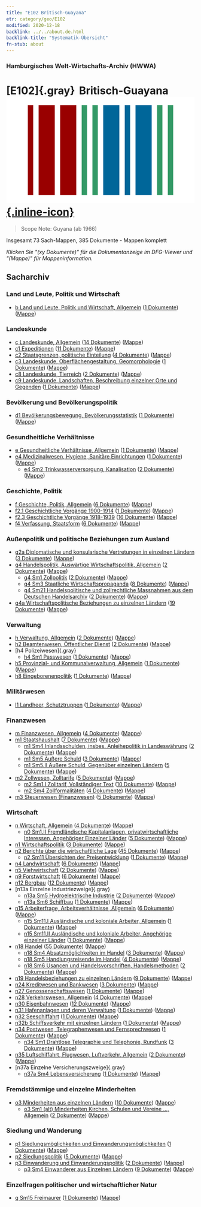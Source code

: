 ```yaml
---
title: "E102 Britisch-Guayana"
etr: category/geo/E102
modified: 2020-12-18
backlink: ../../about.de.html
backlink-title: "Systematik-Übersicht"
fn-stub: about
---
```


### Hamburgisches Welt-Wirtschafts-Archiv (HWWA)
# [E102]{.gray}&#8201; Britisch-Guayana&#160; [![Wikidata item](/images/Wikidata-logo.svg){.inline-icon}](http://www.wikidata.org/entity/Q918126)


> Scope Note: Guyana (ab 1966)



Insgesamt 73 Sach-Mappen, 385 Dokumente - Mappen komplett

_Klicken Sie "(xy Dokumente)" für die Dokumentanzeige im DFG-Viewer und "(Mappe)" für Mappeninformation._

## Sacharchiv




### Land und Leute, Politik und Wirtschaft

- [b Land und Leute, Politik und Wirtschaft, Allgemein](../../../subject/about.de.html#b) (<a href="https://dfg-viewer.de/show/?tx_dlf[id]=https://pm20.zbw.eu/mets/sh/1417xx/141700/1441xx/144196/public.mets.de.xml" target="_blank">1 Dokumente</a>) ([Mappe](http://purl.org/pressemappe20/folder/sh/141700,144196))

### Landeskunde

- [c Landeskunde, Allgemein](../../../subject/about.de.html#c) (<a href="https://dfg-viewer.de/show/?tx_dlf[id]=https://pm20.zbw.eu/mets/sh/1417xx/141700/1441xx/144199/public.mets.de.xml" target="_blank">14 Dokumente</a>) ([Mappe](http://purl.org/pressemappe20/folder/sh/141700,144199))
- [c1 Expeditionen](../../../subject/about.de.html#c1) (<a href="https://dfg-viewer.de/show/?tx_dlf[id]=https://pm20.zbw.eu/mets/sh/1417xx/141700/1442xx/144200/public.mets.de.xml" target="_blank">11 Dokumente</a>) ([Mappe](http://purl.org/pressemappe20/folder/sh/141700,144200))
- [c2 Staatsgrenzen, politische Einteilung](../../../subject/about.de.html#c2) (<a href="https://dfg-viewer.de/show/?tx_dlf[id]=https://pm20.zbw.eu/mets/sh/1417xx/141700/1442xx/144202/public.mets.de.xml" target="_blank">4 Dokumente</a>) ([Mappe](http://purl.org/pressemappe20/folder/sh/141700,144202))
- [c3 Landeskunde, Oberflächengestaltung, Geomorphologie](../../../subject/about.de.html#c3) (<a href="https://dfg-viewer.de/show/?tx_dlf[id]=https://pm20.zbw.eu/mets/sh/1417xx/141700/1442xx/144204/public.mets.de.xml" target="_blank">1 Dokumente</a>) ([Mappe](http://purl.org/pressemappe20/folder/sh/141700,144204))
- [c8 Landeskunde, Tierreich](../../../subject/about.de.html#c8) (<a href="https://dfg-viewer.de/show/?tx_dlf[id]=https://pm20.zbw.eu/mets/sh/1417xx/141700/1442xx/144212/public.mets.de.xml" target="_blank">2 Dokumente</a>) ([Mappe](http://purl.org/pressemappe20/folder/sh/141700,144212))
- [c9 Landeskunde, Landschaften, Beschreibung einzelner Orte und Gegenden](../../../subject/about.de.html#c9) (<a href="https://dfg-viewer.de/show/?tx_dlf[id]=https://pm20.zbw.eu/mets/sh/1417xx/141700/1442xx/144214/public.mets.de.xml" target="_blank">1 Dokumente</a>) ([Mappe](http://purl.org/pressemappe20/folder/sh/141700,144214))

### Bevölkerung und Bevölkerungspolitik

- [d1 Bevölkerungsbewegung, Bevölkerungsstatistik](../../../subject/about.de.html#d1) (<a href="https://dfg-viewer.de/show/?tx_dlf[id]=https://pm20.zbw.eu/mets/sh/1417xx/141700/1442xx/144222/public.mets.de.xml" target="_blank">1 Dokumente</a>) ([Mappe](http://purl.org/pressemappe20/folder/sh/141700,144222))

### Gesundheitliche Verhältnisse

- [e Gesundheitliche Verhältnisse, Allgemein](../../../subject/about.de.html#e) (<a href="https://dfg-viewer.de/show/?tx_dlf[id]=https://pm20.zbw.eu/mets/sh/1417xx/141700/1442xx/144264/public.mets.de.xml" target="_blank">1 Dokumente</a>) ([Mappe](http://purl.org/pressemappe20/folder/sh/141700,144264))
- [e4 Medizinalwesen, Hygiene, Sanitäre Einrichtungen](../../../subject/about.de.html#e4) (<a href="https://dfg-viewer.de/show/?tx_dlf[id]=https://pm20.zbw.eu/mets/sh/1417xx/141700/1442xx/144266/public.mets.de.xml" target="_blank">1 Dokumente</a>) ([Mappe](http://purl.org/pressemappe20/folder/sh/141700,144266))
  - [e4 Sm2 Trinkwasserversorgung, Kanalisation](../../../subject/about.de.html#e4_Sm2) (<a href="https://dfg-viewer.de/show/?tx_dlf[id]=https://pm20.zbw.eu/mets/sh/1417xx/141700/1636xx/163695/public.mets.de.xml" target="_blank">2 Dokumente</a>) ([Mappe](http://purl.org/pressemappe20/folder/sh/141700,163695))

### Geschichte, Politik

- [f Geschichte, Politik, Allgemein](../../../subject/about.de.html#f) (<a href="https://dfg-viewer.de/show/?tx_dlf[id]=https://pm20.zbw.eu/mets/sh/1417xx/141700/1442xx/144282/public.mets.de.xml" target="_blank">6 Dokumente</a>) ([Mappe](http://purl.org/pressemappe20/folder/sh/141700,144282))
- [f2.1 Geschichtliche Vorgänge 1900-1914](../../../subject/about.de.html#f2.1) (<a href="https://dfg-viewer.de/show/?tx_dlf[id]=https://pm20.zbw.eu/mets/sh/1417xx/141700/1813xx/181392/public.mets.de.xml" target="_blank">1 Dokumente</a>) ([Mappe](http://purl.org/pressemappe20/folder/sh/141700,181392))
- [f2.3 Geschichtliche Vorgänge 1918-1939](../../../subject/about.de.html#f2.3) (<a href="https://dfg-viewer.de/show/?tx_dlf[id]=https://pm20.zbw.eu/mets/sh/1417xx/141700/1813xx/181391/public.mets.de.xml" target="_blank">16 Dokumente</a>) ([Mappe](http://purl.org/pressemappe20/folder/sh/141700,181391))
- [f4 Verfassung, Staatsform](../../../subject/about.de.html#f4) (<a href="https://dfg-viewer.de/show/?tx_dlf[id]=https://pm20.zbw.eu/mets/sh/1417xx/141700/1443xx/144355/public.mets.de.xml" target="_blank">6 Dokumente</a>) ([Mappe](http://purl.org/pressemappe20/folder/sh/141700,144355))

### Außenpolitik und politische Beziehungen zum Ausland

- [g2a Diplomatische und konsularische Vertretungen in einzelnen Ländern](../../../subject/about.de.html#g2a) (<a href="https://dfg-viewer.de/show/?tx_dlf[id]=https://pm20.zbw.eu/mets/sh/1417xx/141700/1444xx/144466/public.mets.de.xml" target="_blank">3 Dokumente</a>) ([Mappe](http://purl.org/pressemappe20/folder/sh/141700,144466))
- [g4 Handelspolitik, Auswärtige Wirtschaftspolitik, Allgemein](../../../subject/about.de.html#g4) (<a href="https://dfg-viewer.de/show/?tx_dlf[id]=https://pm20.zbw.eu/mets/sh/1417xx/141700/1444xx/144470/public.mets.de.xml" target="_blank">2 Dokumente</a>) ([Mappe](http://purl.org/pressemappe20/folder/sh/141700,144470))
  - [g4 Sm1 Zollpolitik](../../../subject/about.de.html#g4_Sm1) (<a href="https://dfg-viewer.de/show/?tx_dlf[id]=https://pm20.zbw.eu/mets/sh/1417xx/141700/1634xx/163419/public.mets.de.xml" target="_blank">2 Dokumente</a>) ([Mappe](http://purl.org/pressemappe20/folder/sh/141700,163419))
  - [g4 Sm3 Staatliche Wirtschaftspropaganda](../../../subject/about.de.html#g4_Sm3) (<a href="https://dfg-viewer.de/show/?tx_dlf[id]=https://pm20.zbw.eu/mets/sh/1417xx/141700/1633xx/163381/public.mets.de.xml" target="_blank">8 Dokumente</a>) ([Mappe](http://purl.org/pressemappe20/folder/sh/141700,163381))
  - [g4 Sm21 Handelspolitische und zollrechtliche Massnahmen aus dem Deutschen Handelsarchiv](../../../subject/about.de.html#g4_Sm21) (<a href="https://dfg-viewer.de/show/?tx_dlf[id]=https://pm20.zbw.eu/mets/sh/1417xx/141700/1444xx/144492/public.mets.de.xml" target="_blank">2 Dokumente</a>) ([Mappe](http://purl.org/pressemappe20/folder/sh/141700,144492))
- [g4a Wirtschaftspolitische Beziehungen zu einzelnen Ländern](../../../subject/about.de.html#g4a) (<a href="https://dfg-viewer.de/show/?tx_dlf[id]=https://pm20.zbw.eu/mets/sh/1417xx/141700/1445xx/144531/public.mets.de.xml" target="_blank">19 Dokumente</a>) ([Mappe](http://purl.org/pressemappe20/folder/sh/141700,144531))

### Verwaltung

- [h Verwaltung, Allgemein](../../../subject/about.de.html#h) (<a href="https://dfg-viewer.de/show/?tx_dlf[id]=https://pm20.zbw.eu/mets/sh/1417xx/141700/1446xx/144659/public.mets.de.xml" target="_blank">2 Dokumente</a>) ([Mappe](http://purl.org/pressemappe20/folder/sh/141700,144659))
- [h2 Beamtenwesen, Öffentlicher Dienst](../../../subject/about.de.html#h2) (<a href="https://dfg-viewer.de/show/?tx_dlf[id]=https://pm20.zbw.eu/mets/sh/1417xx/141700/1446xx/144661/public.mets.de.xml" target="_blank">2 Dokumente</a>) ([Mappe](http://purl.org/pressemappe20/folder/sh/141700,144661))
- [h4 Polizeiwesen]{.gray}
  - [h4 Sm1 Passwesen](../../../subject/about.de.html#h4_Sm1) (<a href="https://dfg-viewer.de/show/?tx_dlf[id]=https://pm20.zbw.eu/mets/sh/1417xx/141700/1633xx/163348/public.mets.de.xml" target="_blank">1 Dokumente</a>) ([Mappe](http://purl.org/pressemappe20/folder/sh/141700,163348))
- [h5 Provinzial- und Kommunalverwaltung, Allgemein](../../../subject/about.de.html#h5) (<a href="https://dfg-viewer.de/show/?tx_dlf[id]=https://pm20.zbw.eu/mets/sh/1417xx/141700/1446xx/144673/public.mets.de.xml" target="_blank">1 Dokumente</a>) ([Mappe](http://purl.org/pressemappe20/folder/sh/141700,144673))
- [h8 Eingeborenenpolitik](../../../subject/about.de.html#h8) (<a href="https://dfg-viewer.de/show/?tx_dlf[id]=https://pm20.zbw.eu/mets/sh/1417xx/141700/1446xx/144692/public.mets.de.xml" target="_blank">1 Dokumente</a>) ([Mappe](http://purl.org/pressemappe20/folder/sh/141700,144692))

### Militärwesen

- [l1 Landheer, Schutztruppen](../../../subject/about.de.html#l1) (<a href="https://dfg-viewer.de/show/?tx_dlf[id]=https://pm20.zbw.eu/mets/sh/1417xx/141700/1447xx/144763/public.mets.de.xml" target="_blank">1 Dokumente</a>) ([Mappe](http://purl.org/pressemappe20/folder/sh/141700,144763))

### Finanzwesen

- [m Finanzwesen, Allgemein](../../../subject/about.de.html#m) (<a href="https://dfg-viewer.de/show/?tx_dlf[id]=https://pm20.zbw.eu/mets/sh/1417xx/141700/1448xx/144809/public.mets.de.xml" target="_blank">4 Dokumente</a>) ([Mappe](http://purl.org/pressemappe20/folder/sh/141700,144809))
- [m1 Staatshaushalt](../../../subject/about.de.html#m1) (<a href="https://dfg-viewer.de/show/?tx_dlf[id]=https://pm20.zbw.eu/mets/sh/1417xx/141700/1448xx/144810/public.mets.de.xml" target="_blank">7 Dokumente</a>) ([Mappe](http://purl.org/pressemappe20/folder/sh/141700,144810))
  - [m1 Sm4 Inlandsschulden, insbes. Anleihepolitik in Landeswährung](../../../subject/about.de.html#m1_Sm4) (<a href="https://dfg-viewer.de/show/?tx_dlf[id]=https://pm20.zbw.eu/mets/sh/1417xx/141700/1632xx/163296/public.mets.de.xml" target="_blank">2 Dokumente</a>) ([Mappe](http://purl.org/pressemappe20/folder/sh/141700,163296))
  - [m1 Sm5 Äußere Schuld](../../../subject/about.de.html#m1_Sm5) (<a href="https://dfg-viewer.de/show/?tx_dlf[id]=https://pm20.zbw.eu/mets/sh/1417xx/141700/1632xx/163293/public.mets.de.xml" target="_blank">3 Dokumente</a>) ([Mappe](http://purl.org/pressemappe20/folder/sh/141700,163293))
  - [m1 Sm5.II Äußere Schuld, Gegenüber einzelnen Ländern](../../../subject/about.de.html#m1_Sm5.II) (<a href="https://dfg-viewer.de/show/?tx_dlf[id]=https://pm20.zbw.eu/mets/sh/1417xx/141700/1448xx/144819/public.mets.de.xml" target="_blank">5 Dokumente</a>) ([Mappe](http://purl.org/pressemappe20/folder/sh/141700,144819))
- [m2 Zollwesen, Zolltarife](../../../subject/about.de.html#m2) (<a href="https://dfg-viewer.de/show/?tx_dlf[id]=https://pm20.zbw.eu/mets/sh/1417xx/141700/1448xx/144850/public.mets.de.xml" target="_blank">5 Dokumente</a>) ([Mappe](http://purl.org/pressemappe20/folder/sh/141700,144850))
  - [m2 Sm1.I Zolltarif, Vollständiger Text](../../../subject/about.de.html#m2_Sm1.I) (<a href="https://dfg-viewer.de/show/?tx_dlf[id]=https://pm20.zbw.eu/mets/sh/1417xx/141700/1448xx/144851/public.mets.de.xml" target="_blank">10 Dokumente</a>) ([Mappe](http://purl.org/pressemappe20/folder/sh/141700,144851))
  - [m2 Sm4 Zollformalitäten](../../../subject/about.de.html#m2_Sm4) (<a href="https://dfg-viewer.de/show/?tx_dlf[id]=https://pm20.zbw.eu/mets/sh/1417xx/141700/1632xx/163269/public.mets.de.xml" target="_blank">4 Dokumente</a>) ([Mappe](http://purl.org/pressemappe20/folder/sh/141700,163269))
- [m3 Steuerwesen (Finanzwesen)](../../../subject/about.de.html#m3) (<a href="https://dfg-viewer.de/show/?tx_dlf[id]=https://pm20.zbw.eu/mets/sh/1417xx/141700/1448xx/144868/public.mets.de.xml" target="_blank">5 Dokumente</a>) ([Mappe](http://purl.org/pressemappe20/folder/sh/141700,144868))

### Wirtschaft

- [n Wirtschaft, Allgemein](../../../subject/about.de.html#n) (<a href="https://dfg-viewer.de/show/?tx_dlf[id]=https://pm20.zbw.eu/mets/sh/1417xx/141700/1449xx/144930/public.mets.de.xml" target="_blank">4 Dokumente</a>) ([Mappe](http://purl.org/pressemappe20/folder/sh/141700,144930))
  - [n0 Sm1.II Fremdländische Kapitalanlagen, privatwirtschaftliche Interessen, Angehöriger Einzelner Länder](../../../subject/about.de.html#n0_Sm1.II) (<a href="https://dfg-viewer.de/show/?tx_dlf[id]=https://pm20.zbw.eu/mets/sh/1417xx/141700/1457xx/145775/public.mets.de.xml" target="_blank">5 Dokumente</a>) ([Mappe](http://purl.org/pressemappe20/folder/sh/141700,145775))
- [n1 Wirtschaftspolitik](../../../subject/about.de.html#n1) (<a href="https://dfg-viewer.de/show/?tx_dlf[id]=https://pm20.zbw.eu/mets/sh/1417xx/141700/1449xx/144931/public.mets.de.xml" target="_blank">3 Dokumente</a>) ([Mappe](http://purl.org/pressemappe20/folder/sh/141700,144931))
- [n2 Berichte über die wirtschaftliche Lage](../../../subject/about.de.html#n2) (<a href="https://dfg-viewer.de/show/?tx_dlf[id]=https://pm20.zbw.eu/mets/sh/1417xx/141700/1449xx/144972/public.mets.de.xml" target="_blank">45 Dokumente</a>) ([Mappe](http://purl.org/pressemappe20/folder/sh/141700,144972))
  - [n2 Sm11 Übersichten der Preisentwicklung](../../../subject/about.de.html#n2_Sm11) (<a href="https://dfg-viewer.de/show/?tx_dlf[id]=https://pm20.zbw.eu/mets/sh/1417xx/141700/1631xx/163126/public.mets.de.xml" target="_blank">1 Dokumente</a>) ([Mappe](http://purl.org/pressemappe20/folder/sh/141700,163126))
- [n4 Landwirtschaft](../../../subject/about.de.html#n4) (<a href="https://dfg-viewer.de/show/?tx_dlf[id]=https://pm20.zbw.eu/mets/sh/1417xx/141700/1450xx/145048/public.mets.de.xml" target="_blank">6 Dokumente</a>) ([Mappe](http://purl.org/pressemappe20/folder/sh/141700,145048))
- [n5 Viehwirtschaft](../../../subject/about.de.html#n5) (<a href="https://dfg-viewer.de/show/?tx_dlf[id]=https://pm20.zbw.eu/mets/sh/1417xx/141700/1450xx/145069/public.mets.de.xml" target="_blank">2 Dokumente</a>) ([Mappe](http://purl.org/pressemappe20/folder/sh/141700,145069))
- [n9 Forstwirtschaft](../../../subject/about.de.html#n9) (<a href="https://dfg-viewer.de/show/?tx_dlf[id]=https://pm20.zbw.eu/mets/sh/1417xx/141700/1450xx/145074/public.mets.de.xml" target="_blank">6 Dokumente</a>) ([Mappe](http://purl.org/pressemappe20/folder/sh/141700,145074))
- [n12 Bergbau](../../../subject/about.de.html#n12) (<a href="https://dfg-viewer.de/show/?tx_dlf[id]=https://pm20.zbw.eu/mets/sh/1417xx/141700/1450xx/145083/public.mets.de.xml" target="_blank">12 Dokumente</a>) ([Mappe](http://purl.org/pressemappe20/folder/sh/141700,145083))
- [n13a Einzelne Industriezweige]{.gray}
  - [n13a Sm5 Hydroelektrische Industrie](../../../subject/about.de.html#n13a_Sm5) (<a href="https://dfg-viewer.de/show/?tx_dlf[id]=https://pm20.zbw.eu/mets/sh/1417xx/141700/1451xx/145121/public.mets.de.xml" target="_blank">2 Dokumente</a>) ([Mappe](http://purl.org/pressemappe20/folder/sh/141700,145121))
  - [n13a Sm6 Schiffbau](../../../subject/about.de.html#n13a_Sm6) (<a href="https://dfg-viewer.de/show/?tx_dlf[id]=https://pm20.zbw.eu/mets/sh/1417xx/141700/1618xx/161867/public.mets.de.xml" target="_blank">1 Dokumente</a>) ([Mappe](http://purl.org/pressemappe20/folder/sh/141700,161867))
- [n15 Arbeiterfrage, Arbeitsverhältnisse, Allgemein](../../../subject/about.de.html#n15) (<a href="https://dfg-viewer.de/show/?tx_dlf[id]=https://pm20.zbw.eu/mets/sh/1417xx/141700/1451xx/145155/public.mets.de.xml" target="_blank">6 Dokumente</a>) ([Mappe](http://purl.org/pressemappe20/folder/sh/141700,145155))
  - [n15 Sm11.I Ausländische und koloniale Arbeiter, Allgemein](../../../subject/about.de.html#n15_Sm11.I) (<a href="https://dfg-viewer.de/show/?tx_dlf[id]=https://pm20.zbw.eu/mets/sh/1417xx/141700/1451xx/145174/public.mets.de.xml" target="_blank">1 Dokumente</a>) ([Mappe](http://purl.org/pressemappe20/folder/sh/141700,145174))
  - [n15 Sm11.II Ausländische und koloniale Arbeiter, Angehörige einzelner Länder](../../../subject/about.de.html#n15_Sm11.II) (<a href="https://dfg-viewer.de/show/?tx_dlf[id]=https://pm20.zbw.eu/mets/sh/1417xx/141700/1451xx/145175/public.mets.de.xml" target="_blank">1 Dokumente</a>) ([Mappe](http://purl.org/pressemappe20/folder/sh/141700,145175))
- [n18 Handel](../../../subject/about.de.html#n18) (<a href="https://dfg-viewer.de/show/?tx_dlf[id]=https://pm20.zbw.eu/mets/sh/1417xx/141700/1452xx/145262/public.mets.de.xml" target="_blank">55 Dokumente</a>) ([Mappe](http://purl.org/pressemappe20/folder/sh/141700,145262))
  - [n18 Sm4 Absatzmöglichkeiten im Handel](../../../subject/about.de.html#n18_Sm4) (<a href="https://dfg-viewer.de/show/?tx_dlf[id]=https://pm20.zbw.eu/mets/sh/1417xx/141700/1452xx/145266/public.mets.de.xml" target="_blank">3 Dokumente</a>) ([Mappe](http://purl.org/pressemappe20/folder/sh/141700,145266))
  - [n18 Sm5 Handlungsreisende im Handel](../../../subject/about.de.html#n18_Sm5) (<a href="https://dfg-viewer.de/show/?tx_dlf[id]=https://pm20.zbw.eu/mets/sh/1417xx/141700/1452xx/145267/public.mets.de.xml" target="_blank">4 Dokumente</a>) ([Mappe](http://purl.org/pressemappe20/folder/sh/141700,145267))
  - [n18 Sm6 Usancen und Handelsvorschriften, Handelsmethoden](../../../subject/about.de.html#n18_Sm6) (<a href="https://dfg-viewer.de/show/?tx_dlf[id]=https://pm20.zbw.eu/mets/sh/1417xx/141700/1618xx/161819/public.mets.de.xml" target="_blank">2 Dokumente</a>) ([Mappe](http://purl.org/pressemappe20/folder/sh/141700,161819))
- [n19 Handelsbeziehungen zu einzelnen Ländern](../../../subject/about.de.html#n19) (<a href="https://dfg-viewer.de/show/?tx_dlf[id]=https://pm20.zbw.eu/mets/sh/1417xx/141700/1452xx/145289/public.mets.de.xml" target="_blank">9 Dokumente</a>) ([Mappe](http://purl.org/pressemappe20/folder/sh/141700,145289))
- [n24 Kreditwesen und Bankwesen](../../../subject/about.de.html#n24) (<a href="https://dfg-viewer.de/show/?tx_dlf[id]=https://pm20.zbw.eu/mets/sh/1417xx/141700/1453xx/145339/public.mets.de.xml" target="_blank">3 Dokumente</a>) ([Mappe](http://purl.org/pressemappe20/folder/sh/141700,145339))
- [n27 Genossenschaftswesen](../../../subject/about.de.html#n27) (<a href="https://dfg-viewer.de/show/?tx_dlf[id]=https://pm20.zbw.eu/mets/sh/1417xx/141700/1455xx/145500/public.mets.de.xml" target="_blank">1 Dokumente</a>) ([Mappe](http://purl.org/pressemappe20/folder/sh/141700,145500))
- [n28 Verkehrswesen, Allgemein](../../../subject/about.de.html#n28) (<a href="https://dfg-viewer.de/show/?tx_dlf[id]=https://pm20.zbw.eu/mets/sh/1417xx/141700/1455xx/145509/public.mets.de.xml" target="_blank">4 Dokumente</a>) ([Mappe](http://purl.org/pressemappe20/folder/sh/141700,145509))
- [n30 Eisenbahnwesen](../../../subject/about.de.html#n30) (<a href="https://dfg-viewer.de/show/?tx_dlf[id]=https://pm20.zbw.eu/mets/sh/1417xx/141700/1455xx/145531/public.mets.de.xml" target="_blank">12 Dokumente</a>) ([Mappe](http://purl.org/pressemappe20/folder/sh/141700,145531))
- [n31 Hafenanlagen und deren Verwaltung](../../../subject/about.de.html#n31) (<a href="https://dfg-viewer.de/show/?tx_dlf[id]=https://pm20.zbw.eu/mets/sh/1417xx/141700/1455xx/145563/public.mets.de.xml" target="_blank">1 Dokumente</a>) ([Mappe](http://purl.org/pressemappe20/folder/sh/141700,145563))
- [n32 Seeschiffahrt](../../../subject/about.de.html#n32) (<a href="https://dfg-viewer.de/show/?tx_dlf[id]=https://pm20.zbw.eu/mets/sh/1417xx/141700/1455xx/145567/public.mets.de.xml" target="_blank">1 Dokumente</a>) ([Mappe](http://purl.org/pressemappe20/folder/sh/141700,145567))
- [n32b Schiffsverkehr mit einzelnen Ländern](../../../subject/about.de.html#n32b) (<a href="https://dfg-viewer.de/show/?tx_dlf[id]=https://pm20.zbw.eu/mets/sh/1417xx/141700/1456xx/145645/public.mets.de.xml" target="_blank">1 Dokumente</a>) ([Mappe](http://purl.org/pressemappe20/folder/sh/141700,145645))
- [n34 Postwesen, Telegraphenwesen und Fernsprechwesen](../../../subject/about.de.html#n34) (<a href="https://dfg-viewer.de/show/?tx_dlf[id]=https://pm20.zbw.eu/mets/sh/1417xx/141700/1456xx/145662/public.mets.de.xml" target="_blank">1 Dokumente</a>) ([Mappe](http://purl.org/pressemappe20/folder/sh/141700,145662))
  - [n34 Sm1 Drahtlose Telegraphie und Telephonie, Rundfunk](../../../subject/about.de.html#n34_Sm1) (<a href="https://dfg-viewer.de/show/?tx_dlf[id]=https://pm20.zbw.eu/mets/sh/1417xx/141700/1456xx/145663/public.mets.de.xml" target="_blank">3 Dokumente</a>) ([Mappe](http://purl.org/pressemappe20/folder/sh/141700,145663))
- [n35 Luftschiffahrt, Flugwesen, Luftverkehr, Allgemein](../../../subject/about.de.html#n35) (<a href="https://dfg-viewer.de/show/?tx_dlf[id]=https://pm20.zbw.eu/mets/sh/1417xx/141700/1456xx/145681/public.mets.de.xml" target="_blank">2 Dokumente</a>) ([Mappe](http://purl.org/pressemappe20/folder/sh/141700,145681))
- [n37a Einzelne Versicherungszweige]{.gray}
  - [n37a Sm4 Lebensversicherung](../../../subject/about.de.html#n37a_Sm4) (<a href="https://dfg-viewer.de/show/?tx_dlf[id]=https://pm20.zbw.eu/mets/sh/1417xx/141700/1457xx/145736/public.mets.de.xml" target="_blank">1 Dokumente</a>) ([Mappe](http://purl.org/pressemappe20/folder/sh/141700,145736))

### Fremdstämmige und einzelne Minderheiten

- [o3 Minderheiten aus einzelnen Ländern](../../../subject/about.de.html#o3) (<a href="https://dfg-viewer.de/show/?tx_dlf[id]=https://pm20.zbw.eu/mets/sh/1417xx/141700/1822xx/182220/public.mets.de.xml" target="_blank">10 Dokumente</a>) ([Mappe](http://purl.org/pressemappe20/folder/sh/141700,182220))
  - [o3 Sm1 (alt) Minderheiten Kirchen, Schulen und Vereine ..., Allgemein](../../../subject/about.de.html#o3_Sm1_(alt)) (<a href="https://dfg-viewer.de/show/?tx_dlf[id]=https://pm20.zbw.eu/mets/sh/1417xx/141700/1459xx/145912/public.mets.de.xml" target="_blank">2 Dokumente</a>) ([Mappe](http://purl.org/pressemappe20/folder/sh/141700,145912))

### Siedlung und Wanderung

- [p1 Siedlungsmöglichkeiten und Einwanderungsmöglichkeiten](../../../subject/about.de.html#p1) (<a href="https://dfg-viewer.de/show/?tx_dlf[id]=https://pm20.zbw.eu/mets/sh/1417xx/141700/1459xx/145914/public.mets.de.xml" target="_blank">1 Dokumente</a>) ([Mappe](http://purl.org/pressemappe20/folder/sh/141700,145914))
- [p2 Siedlungspolitik](../../../subject/about.de.html#p2) (<a href="https://dfg-viewer.de/show/?tx_dlf[id]=https://pm20.zbw.eu/mets/sh/1417xx/141700/1459xx/145915/public.mets.de.xml" target="_blank">5 Dokumente</a>) ([Mappe](http://purl.org/pressemappe20/folder/sh/141700,145915))
- [p3 Einwanderung und Einwanderungspolitik](../../../subject/about.de.html#p3) (<a href="https://dfg-viewer.de/show/?tx_dlf[id]=https://pm20.zbw.eu/mets/sh/1417xx/141700/1459xx/145917/public.mets.de.xml" target="_blank">2 Dokumente</a>) ([Mappe](http://purl.org/pressemappe20/folder/sh/141700,145917))
  - [p3 Sm4 Einwanderer aus Einzelnen Ländern](../../../subject/about.de.html#p3_Sm4) (<a href="https://dfg-viewer.de/show/?tx_dlf[id]=https://pm20.zbw.eu/mets/sh/1417xx/141700/1822xx/182222/public.mets.de.xml" target="_blank">9 Dokumente</a>) ([Mappe](http://purl.org/pressemappe20/folder/sh/141700,182222))

### Einzelfragen politischer und wirtschaftlicher Natur

- [q Sm15 Freimaurer](../../../subject/about.de.html#q_Sm15) (<a href="https://dfg-viewer.de/show/?tx_dlf[id]=https://pm20.zbw.eu/mets/sh/1417xx/141700/1459xx/145961/public.mets.de.xml" target="_blank">1 Dokumente</a>) ([Mappe](http://purl.org/pressemappe20/folder/sh/141700,145961))


